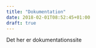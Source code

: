 ```yaml
---
title: "Dokumentation"
date: 2018-02-01T08:52:45+01:00
draft: true
---
```


Det her er dokumentationssite